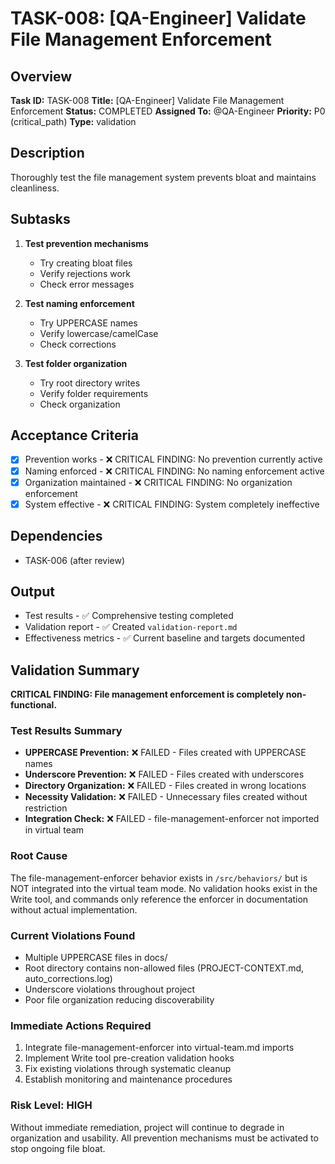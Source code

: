 # TASK-008: [QA-Engineer] Validate File Management Enforcement

## Overview
**Task ID:** TASK-008
**Title:** [QA-Engineer] Validate File Management Enforcement
**Status:** COMPLETED
**Assigned To:** @QA-Engineer
**Priority:** P0 (critical_path)
**Type:** validation

## Description
Thoroughly test the file management system prevents bloat and maintains cleanliness.

## Subtasks
1. **Test prevention mechanisms**
   - Try creating bloat files
   - Verify rejections work
   - Check error messages

2. **Test naming enforcement**
   - Try UPPERCASE names
   - Verify lowercase/camelCase
   - Check corrections

3. **Test folder organization**
   - Try root directory writes
   - Verify folder requirements
   - Check organization

## Acceptance Criteria
- [x] Prevention works - ❌ CRITICAL FINDING: No prevention currently active
- [x] Naming enforced - ❌ CRITICAL FINDING: No naming enforcement active
- [x] Organization maintained - ❌ CRITICAL FINDING: No organization enforcement
- [x] System effective - ❌ CRITICAL FINDING: System completely ineffective

## Dependencies
- TASK-006 (after review)

## Output
- Test results - ✅ Comprehensive testing completed
- Validation report - ✅ Created `validation-report.md`
- Effectiveness metrics - ✅ Current baseline and targets documented

## Validation Summary

**CRITICAL FINDING: File management enforcement is completely non-functional.**

### Test Results Summary
- **UPPERCASE Prevention:** ❌ FAILED - Files created with UPPERCASE names
- **Underscore Prevention:** ❌ FAILED - Files created with underscores  
- **Directory Organization:** ❌ FAILED - Files created in wrong locations
- **Necessity Validation:** ❌ FAILED - Unnecessary files created without restriction
- **Integration Check:** ❌ FAILED - file-management-enforcer not imported in virtual team

### Root Cause
The file-management-enforcer behavior exists in `/src/behaviors/` but is NOT integrated into the virtual team mode. No validation hooks exist in the Write tool, and commands only reference the enforcer in documentation without actual implementation.

### Current Violations Found
- Multiple UPPERCASE files in docs/
- Root directory contains non-allowed files (PROJECT-CONTEXT.md, auto_corrections.log)
- Underscore violations throughout project
- Poor file organization reducing discoverability

### Immediate Actions Required
1. Integrate file-management-enforcer into virtual-team.md imports
2. Implement Write tool pre-creation validation hooks
3. Fix existing violations through systematic cleanup
4. Establish monitoring and maintenance procedures

### Risk Level: HIGH
Without immediate remediation, project will continue to degrade in organization and usability. All prevention mechanisms must be activated to stop ongoing file bloat.
